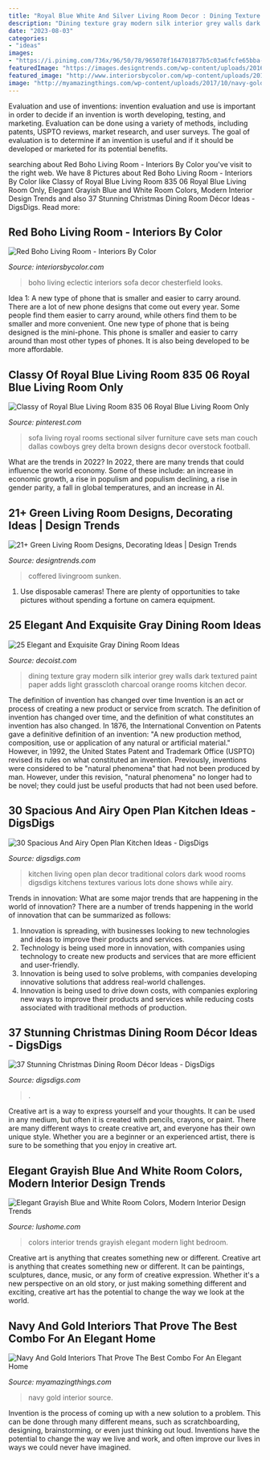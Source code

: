 ```yaml
---
title: "Royal Blue White And Silver Living Room Decor : Dining Texture Gray Modern Silk Interior Grey Walls Dark Textured Paint Paper Adds Light Grasscloth Charcoal Orange Rooms Kitchen Decor"
description: "Dining texture gray modern silk interior grey walls dark textured paint paper adds light grasscloth charcoal orange rooms kitchen decor"
date: "2023-08-03"
categories:
- "ideas"
images:
- "https://i.pinimg.com/736x/96/50/78/965078f164701877b5c03a6fcfe65bba--blue-living-rooms-living-room-rugs.jpg"
featuredImage: "https://images.designtrends.com/wp-content/uploads/2016/02/03085525/Light-green-traditional-living-room-with-white.jpg"
featured_image: "http://www.interiorsbycolor.com/wp-content/uploads/2014/03/red-boho-eclectic-living-room.jpg"
image: "http://myamazingthings.com/wp-content/uploads/2017/10/navy-gold-interior-4-.jpg"
---
```



Evaluation and use of inventions:
invention evaluation and use is important in order to decide if an invention is worth developing, testing, and marketing. Evaluation can be done using a variety of methods, including patents, USPTO reviews, market research, and user surveys. The goal of evaluation is to determine if an invention is useful and if it should be developed or marketed for its potential benefits.

	

		
searching about Red Boho Living Room - Interiors By Color you've visit to the right web. We have 8 Pictures about Red Boho Living Room - Interiors By Color like Classy of Royal Blue Living Room 835 06 Royal Blue Living Room Only, Elegant Grayish Blue and White Room Colors, Modern Interior Design Trends and also 37 Stunning Christmas Dining Room Décor Ideas - DigsDigs. Read more:
		
    
## Red Boho Living Room - Interiors By Color

<img loading=lazy src="http://www.interiorsbycolor.com/wp-content/uploads/2014/03/red-boho-eclectic-living-room.jpg" onerror="this.onerror=null;this.src='https://tse3.mm.bing.net/th?id=OIP.p6P1Qp7C-QlXKhQ0whmDDwHaKC&amp;pid=15.1';" alt="Red Boho Living Room - Interiors By Color">

_Source: interiorsbycolor.com_

>boho living eclectic interiors sofa decor chesterfield looks. 

	

Idea 1: A new type of phone that is smaller and easier to carry around.
There are a lot of new phone designs that come out every year. Some people find them easier to carry around, while others find them to be smaller and more convenient. One new type of phone that is being designed is the mini-phone. This phone is smaller and easier to carry around than most other types of phones. It is also being developed to be more affordable.

    
## Classy Of Royal Blue Living Room 835 06 Royal Blue Living Room Only

<img loading=lazy src="https://i.pinimg.com/736x/96/50/78/965078f164701877b5c03a6fcfe65bba--blue-living-rooms-living-room-rugs.jpg" onerror="this.onerror=null;this.src='https://tse2.mm.bing.net/th?id=OIP.r8KWZS2LyR8pHy_LDcxm-AHaFy&amp;pid=15.1';" alt="Classy of Royal Blue Living Room 835 06 Royal Blue Living Room Only">

_Source: pinterest.com_

>sofa living royal rooms sectional silver furniture cave sets man couch dallas cowboys grey delta brown designs decor overstock football. 

	

What are the trends in 2022?
In 2022, there are many trends that could influence the world economy. Some of these include: an increase in economic growth, a rise in populism and populism declining, a rise in gender parity, a fall in global temperatures, and an increase in AI.

    
## 21+ Green Living Room Designs, Decorating Ideas | Design Trends

<img loading=lazy src="https://images.designtrends.com/wp-content/uploads/2016/02/03085525/Light-green-traditional-living-room-with-white.jpg" onerror="this.onerror=null;this.src='https://tse1.mm.bing.net/th?id=OIP.ZRP4lZb6H_CtKwZx5wsFRwHaFi&amp;pid=15.1';" alt="21+ Green Living Room Designs, Decorating Ideas | Design Trends">

_Source: designtrends.com_

>coffered livingroom sunken. 

	

1. Use disposable cameras! There are plenty of opportunities to take pictures without spending a fortune on camera equipment.

    
## 25 Elegant And Exquisite Gray Dining Room Ideas

<img loading=lazy src="http://cdn.decoist.com/wp-content/uploads/2015/03/Silk-wallpaper-adds-texture-to-the-modern-dining-room.jpg" onerror="this.onerror=null;this.src='https://tse2.mm.bing.net/th?id=OIP.3nE-r9V0778NinTJll9YXgHaKC&amp;pid=15.1';" alt="25 Elegant and Exquisite Gray Dining Room Ideas">

_Source: decoist.com_

>dining texture gray modern silk interior grey walls dark textured paint paper adds light grasscloth charcoal orange rooms kitchen decor. 

	

The definition of invention has changed over time
Invention is an act or process of creating a new product or service from scratch. The definition of invention has changed over time, and the definition of what constitutes an invention has also changed.  In 1876, the International Convention on Patents gave a definitive definition of an invention: "A new production method, composition, use or application of any natural or artificial material." 
However, in 1992, the United States Patent and Trademark Office (USPTO) revised its rules on what constituted an invention. Previously, inventions were considered to be "natural phenomena" that had not been produced by man. However, under this revision, "natural phenomena" no longer had to be novel; they could just be useful products that had not been used before.

    
## 30 Spacious And Airy Open Plan Kitchen Ideas - DigsDigs

<img loading=lazy src="https://www.digsdigs.com/photos/2017/02/29-traditional-kitchen-and-living-room-tied-up-with-dark-wood-used-in-decor.jpg" onerror="this.onerror=null;this.src='https://tse2.mm.bing.net/th?id=OIP.J_Kh-WtItGGH9m1GTSBBiwHaJ4&amp;pid=15.1';" alt="30 Spacious And Airy Open Plan Kitchen Ideas - DigsDigs">

_Source: digsdigs.com_

>kitchen living open plan decor traditional colors dark wood rooms digsdigs kitchens textures various lots done shows while airy. 

	

Trends in innovation: What are some major trends that are happening in the world of innovation?
There are a number of trends happening in the world of innovation that can be summarized as follows: 
1. Innovation is spreading, with businesses looking to new technologies and ideas to improve their products and services. 
2. Technology is being used more in innovation, with companies using technology to create new products and services that are more efficient and user-friendly. 
3. Innovation is being used to solve problems, with companies developing innovative solutions that address real-world challenges. 
4. Innovation is being used to drive down costs, with companies exploring new ways to improve their products and services while reducing costs associated with traditional methods of production.

    
## 37 Stunning Christmas Dining Room Décor Ideas - DigsDigs

<img loading=lazy src="https://www.digsdigs.com/photos/stunning-christmas-dining-room-decor-ideas-3.jpg" onerror="this.onerror=null;this.src='https://tse2.mm.bing.net/th?id=OIP.xzMydqMTrZ9FcarL-Zgo6wHaLG&amp;pid=15.1';" alt="37 Stunning Christmas Dining Room Décor Ideas - DigsDigs">

_Source: digsdigs.com_

>. 

	

Creative art is a way to express yourself and your thoughts. It can be used in any medium, but often it is created with pencils, crayons, or paint. There are many different ways to create creative art, and everyone has their own unique style. Whether you are a beginner or an experienced artist, there is sure to be something that you enjoy in creative art.

    
## Elegant Grayish Blue And White Room Colors, Modern Interior Design Trends

<img loading=lazy src="https://www.lushome.com/wp-content/uploads/2019/06/light-blue-bedroom-color-trends-1.jpg" onerror="this.onerror=null;this.src='https://tse1.mm.bing.net/th?id=OIP.1jCyX9MV0fflEt6OtFz24AHaKB&amp;pid=15.1';" alt="Elegant Grayish Blue and White Room Colors, Modern Interior Design Trends">

_Source: lushome.com_

>colors interior trends grayish elegant modern light bedroom. 

	

Creative art is anything that creates something new or different.
Creative art is anything that creates something new or different. It can be paintings, sculptures, dance, music, or any form of creative expression. Whether it's a new perspective on an old story, or just making something different and exciting, creative art has the potential to change the way we look at the world.

    
## Navy And Gold Interiors That Prove The Best Combo For An Elegant Home

<img loading=lazy src="http://myamazingthings.com/wp-content/uploads/2017/10/navy-gold-interior-4-.jpg" onerror="this.onerror=null;this.src='https://tse3.mm.bing.net/th?id=OIP.rJGuB-pVyBLXTbwCS1XeggHaLG&amp;pid=15.1';" alt="Navy And Gold Interiors That Prove The Best Combo For An Elegant Home">

_Source: myamazingthings.com_

>navy gold interior source. 

	

Invention is the process of coming up with a new solution to a problem. This can be done through many different means, such as scratchboarding, designing, brainstorming, or even just thinking out loud. Inventions have the potential to change the way we live and work, and often improve our lives in ways we could never have imagined.

